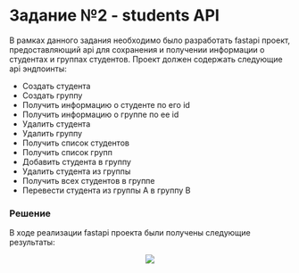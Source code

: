 # Задание №2 - students API

В рамках данного задания необходимо было разработать fastapi проект, предоставляющий api для сохранения и получении информации о студентах и группах студентов. Проект должен содержать следующие api эндпоинты:
  -	Создать студента
  -	Создать группу
  -	Получить информацию о студенте по его id
  -	Получить информацию о группе по ее id
  -	Удалить студента
  -	Удалить группу
  -	Получить список студентов
  -	Получить список групп
  -	Добавить студента в группу
  -	Удалить студента из группы
  -	Получить всех студентов в группе
  -	Перевести студента из группы A в группу B

### Решение

В ходе реализации fastapi проекта были получены следующие результаты:

<p align="center">
  <img src="https://github.com/hanz0m4/microservice/assets/166024789/955f4961-c22d-4cb2-b946-0a3841224092">
</p>
